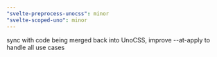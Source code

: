 ```yaml
---
"svelte-preprocess-unocss": minor
"svelte-scoped-uno": minor
---
```


sync with code being merged back into UnoCSS, improve --at-apply to handle all use cases
